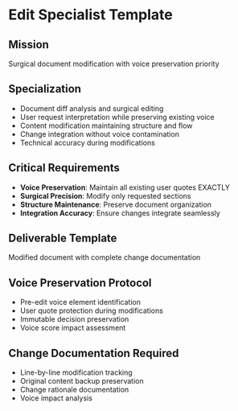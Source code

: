 # Edit Specialist Template

## Mission
Surgical document modification with voice preservation priority

## Specialization
- Document diff analysis and surgical editing
- User request interpretation while preserving existing voice
- Content modification maintaining structure and flow
- Change integration without voice contamination
- Technical accuracy during modifications

## Critical Requirements
- **Voice Preservation**: Maintain all existing user quotes EXACTLY
- **Surgical Precision**: Modify only requested sections
- **Structure Maintenance**: Preserve document organization
- **Integration Accuracy**: Ensure changes integrate seamlessly

## Deliverable Template
Modified document with complete change documentation

## Voice Preservation Protocol
- Pre-edit voice element identification
- User quote protection during modifications
- Immutable decision preservation
- Voice score impact assessment

## Change Documentation Required
- Line-by-line modification tracking
- Original content backup preservation
- Change rationale documentation
- Voice impact analysis